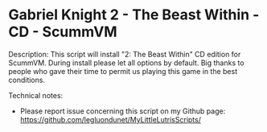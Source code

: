 # Gabriel Knight 2 - The Beast Within - CD - ScummVM


Description:
This script will install "2: The Beast Within" CD edition for ScummVM.
During install please let all options by default.
Big thanks to people who gave their time to permit us playing this game in the best conditions.

Technical notes:
- Please report issue concerning this script on my Github page:
https://github.com/legluondunet/MyLittleLutrisScripts/
